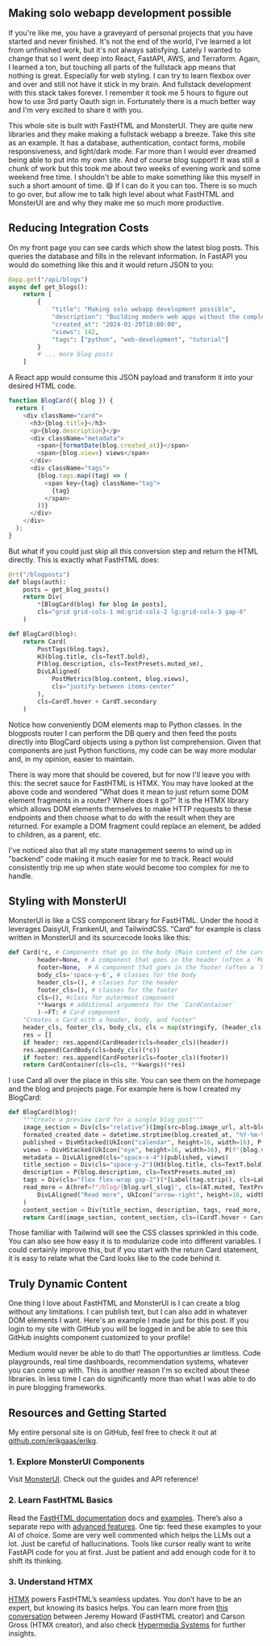 ## Making solo webapp development possible

If you're like me, you have a graveyard of personal projects that you have started and never finished. It's not the end of the world, I've learned a lot from unfinished work, but it's not always satisfying. Lately I wanted to change that so I went deep into React, FastAPI, AWS, and Terraform. Again, I learned a ton, but touching all parts of the fullstack app means that nothing is great. Especially for web styling. I can try to learn flexbox over and over and still not have it stick in my brain. And fullstack development with this stack takes forever. I remember it took me 5 hours to figure out how to use 3rd party Oauth sign in. Fortunately there is a much better way and I'm very excited to share it with you.

This whole site is built with FastHTML and MonsterUI. They are quite new libraries and they make making a fullstack webapp a breeze. Take this site as an example. It has a database, authentication, contact forms, mobile responsiveness, and light/dark mode. Far more than I would ever dreamed being able to put into my own site. And of course blog support! It was still a chunk of work but this took me about two weeks of evening work and some weekend free time. I shouldn't be able to make something like this myself in such a short amount of time. 😄 If I can do it you can too. There is so much to go over, but allow me to talk high level about what FastHTML and MonsterUI are and why they make me so much more productive.

## Reducing Integration Costs

On my front page you can see cards which show the latest blog posts. This queries the database and fills in the relevant information. In FastAPI you would do something like this and it would return JSON to you:

```python
@app.get("/api/blogs")
async def get_blogs():
    return [
        {
            "title": "Making solo webapp development possible",
            "description": "Building modern web apps without the complexity...",
            "created_at": "2024-01-20T10:00:00",
            "views": 142,
            "tags": ["python", "web-development", "tutorial"]
        }
        # ... more blog posts
    ]
```

A React app would consume this JSON payload and transform it into your desired HTML code.

```js
function BlogCard({ blog }) {
  return (
    <div className="card">
      <h3>{blog.title}</h3>
      <p>{blog.description}</p>
      <div className="metadata">
        <span>{formatDate(blog.created_at)}</span>
        <span>{blog.views} views</span>
      </div>
      <div className="tags">
        {blog.tags.map((tag) => (
          <span key={tag} className="tag">
            {tag}
          </span>
        ))}
      </div>
    </div>
  );
}
```

But what if you could just skip all this conversion step and return the HTML directly. This is exactly what FastHTML does:

```python
@rt("/blogposts")
def blogs(auth):
    posts = get_blog_posts()
    return Div(
        *[BlogCard(blog) for blog in posts],
        cls="grid grid-cols-1 md:grid-cols-2 lg:grid-cols-3 gap-6"
    )

def BlogCard(blog):
    return Card(
        PostTags(blog.tags),
        H3(blog.title, cls=TextT.bold),
        P(blog.description, cls=TextPresets.muted_sm),
        DivLAligned(
            PostMetrics(blog.content, blog.views),
            cls="justify-between items-center"
        ),
        cls=CardT.hover + CardT.secondary
    )
```

Notice how conveniently DOM elements map to Python classes. In the blogposts router I can perform the DB query and then feed the posts directly into BlogCard objects using a python list comprehension. Given that components are just Python functions, my code can be way more modular and, in my opinion, easier to maintain.

There is way more that should be covered, but for now I'll leave you with this: the secret sauce for FastHTML is HTMX. You may have looked at the above code and wondered "What does it mean to just return some DOM element fragments in a router? Where does it go?" It is the HTMX library which allows DOM elements themselves to make HTTP requests to these endpoints and then choose what to do with the result when they are returned. For example a DOM fragment could replace an element, be added to children, as a parent, etc.

I've noticed also that all my state management seems to wind up in "backend" code making it much easier for me to track. React would consistently trip me up when state would become too complex for me to handle.

## Styling with MonsterUI

MonsterUI is like a CSS component library for FastHTML. Under the hood it leverages DaisyUI, FrankenUI, and TailwindCSS. "Card" for example is class written in MonsterUI and its sourcecode looks like this:

```python
def Card(*c, # Components that go in the body (Main content of the card such as a form, and image, a signin form, etc.)
        header=None, # A component that goes in the header (often a `ModalTitle` and description)
        footer=None,  # A component that goes in the footer (often a `ModalCloseButton`)
        body_cls='space-y-6', # classes for the body
        header_cls=(), # classes for the header
        footer_cls=(), # classes for the footer
        cls=(), #class for outermost component
        **kwargs # additional arguments for the `CardContainer`
        )->FT: # Card component
    "Creates a Card with a header, body, and footer"
    header_cls, footer_cls, body_cls, cls = map(stringify, (header_cls, footer_cls, body_cls, cls))
    res = []
    if header: res.append(CardHeader(cls=header_cls)(header))
    res.append(CardBody(cls=body_cls)(*c))
    if footer: res.append(CardFooter(cls=footer_cls)(footer))
    return CardContainer(cls=cls, **kwargs)(*res)
```

I use Card all over the place in this site. You can see them on the homepage and the blog and projects page. For example here is how I created my BlogCard:

```python
def BlogCard(blog):
    """Create a preview card for a single blog post"""
    image_section = Div(cls="relative")(Img(src=blog.image_url, alt=blog.title, cls="object-cover w-full h-48"))
    formated_created_date = datetime.strptime(blog.created_at, "%Y-%m-%dT%H:%M:%S.%f").strftime("%B %d, %Y")
    published = DivHStacked(UkIcon("calendar", height=16, width=16), P(formated_created_date, cls=TextPresets.muted_sm), cls="space-x-2")
    views = DivHStacked(UkIcon("eye", height=16, width=16), P(f"{blog.views} views", cls=TextPresets.muted_sm), cls="space-x-2")
    metadata = DivLAligned(cls="space-x-4")(published, views)
    title_section = Div(cls="space-y-2")(H3(blog.title, cls=TextT.bold), metadata)
    description = P(blog.description, cls=TextPresets.muted_sm)
    tags = Div(cls="flex flex-wrap gap-2")(*[Label(tag.strip(), cls=LabelT.secondary) for tag in blog.tags.split(',') if tag.strip()])
    read_more = A(href=f"/blog/{blog.url_slug}", cls=(AT.muted, TextPresets.bold_sm))(
        DivLAligned("Read more", UkIcon("arrow-right", height=16, width=16, cls="ml-2"))
    )
    content_section = Div(title_section, description, tags, read_more, cls="space-y-4 p-6")
    return Card(image_section, content_section, cls=(CardT.hover + CardT.secondary, "max-w-sm"))
```

Those familiar with Tailwind will see the CSS classes sprinkled in this code. You can also see how easy it is to modularize code into different variables. I could certainly improve this, but if you start with the return Card statement, it is easy to relate what the Card looks like to the code behind it.

## Truly Dynamic Content

One thing I love about FastHTML and MonsterUI is I can create a blog without any limitations. I can publish text, but I can also add in whatever DOM elements I want. Here's an example I made just for this post. If you login to my site with GitHub you will be logged in and be able to see this GitHub insights component customized to your profile!

Medium would never be able to do that! The opportunities ar limitless. Code playgrounds, real time dashboards, recommendation systems, whatever you can come up with. This is another reason I'm so excited about these libraries. In less time I can do significantly more than what I was able to do in pure blogging frameworks.

## Resources and Getting Started

My entire personal site is on GitHub, feel free to check it out at [github.com/erikgaas/erikg](https://github.com/erikgaas/erikg/tree/main).

### 1. Explore MonsterUI Components

Visit [MonsterUI](https://monsterui.answer.ai/). Check out the guides and API reference!

### 2. Learn FastHTML Basics

Read the [FastHTML documentation](https://docs.fastht.ml/) docs and [examples](https://github.com/AnswerDotAI/fasthtml/tree/main/examples). There’s also a separate repo with [advanced features](https://github.com/AnswerDotAI/fasthtml-example). One tip: feed these examples to your AI of choice. Some are very well commented which helps the LLMs out a lot. Just be careful of hallucinations. Tools like cursor really want to write FastAPI code for you at first. Just be patient and add enough code for it to shift its thinking.

### 3. Understand HTMX

[HTMX](https://htmx.org/) powers FastHTML’s seamless updates. You don’t have to be an expert, but knowing its basics helps. You can learn more from [this conversation](https://www.youtube.com/watch?v=WuipZMUch18) between Jeremy Howard (FastHTML creator) and Carson Gross (HTMX creator), and also check [Hypermedia Systems](https://hypermedia.systems/) for further insights.
